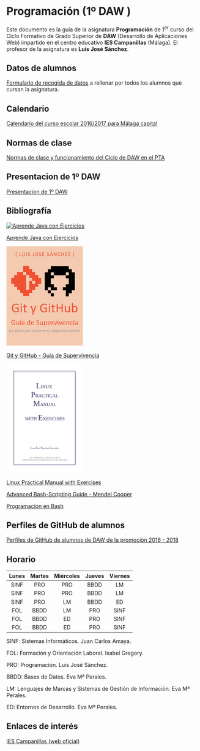 # Programación (1º DAW )

Este documento es la guía de la asignatura **Programación** de 1<sup>er</sup> curso del Ciclo Formativo de Grado Superior de **DAW** (Desarrollo de Aplicaciones Web) impartido en el centro educativo **IES Campanillas** (Málaga). El profesor de la asignatura es **Luis José Sánchez**.

## Datos de alumnos

[Formulario de recogida de datos](https://docs.google.com/forms/d/e/1FAIpQLSfeLD14YMtNoc-bJWAdqzW8PB6isP-ZK9GkTDSw0CjLGJ1mwg/viewform) a rellenar por todos los alumnos que cursan la asignatura.

## Calendario

[Calendario del curso escolar 2016/2017 para Málaga capital](Malaga1617_calendario.pdf)

## Normas de clase

[Normas de clase y funcionamiento del Ciclo de DAW en el PTA](normas_y_funcionamiento_daw.pdf)


## Presentacion de 1º DAW

[Presentacion de 1º DAW](https://rawgit.com/LuisJoseSanchez/presentacion-daw1/master/index.html)


## Bibliografía


<a href="https://leanpub.com/aprendejava">![Aprende Java con Ejercicios](laprendejava200.jpg)</a>

[Aprende Java con Ejercicios](https://leanpub.com/aprendejava/)

<a href="https://leanpub.com/gitygithub/">![Git y GitHub - Guía de Supervivencia](https://github.com/LuisJoseSanchez/dwes/blob/master/gitygithub200.jpg
)</a>

[Git y GitHub - Guía de Supervivencia](https://leanpub.com/gitygithub/)


<a href="linux_practical_manual_31_07_2014_en.pdf">![Linux Practical Manual with Exercises](linuxpracticalmanual200.png)</a>

[Linux Practical Manual with Exercises](linux_practical_manual_31_07_2014_en.pdf)

[Advanced Bash-Scripting Guide - Mendel Cooper](abs-guide.pdf)

[Programación en Bash](manualbash.pdf)


## Perfiles de GitHub de alumnos

[Perfiles de GitHub de alumnos de DAW de la promoción 2016 - 2018](https://github.com/LuisJoseSanchez/github-alumnos-daw-1618)

## Horario

| Lunes | Martes | Miércoles | Jueves | Viernes |
| :---: | :---:  |   :---:   | :---:  |  :---:  |
| SINF  | PRO    | PRO       | BBDD   | LM      |
| SINF  | PRO    | PRO       | BBDD   | LM      |
| SINF  | PRO    | LM        | BBDD   | ED      |
| FOL   | BBDD   | LM        | PRO    | SINF    |
| FOL   | BBDD   | ED        | PRO    | SINF    |
| FOL   | BBDD   | ED        | PRO    | SINF    |


SINF: Sistemas Informáticos. Juan Carlos Amaya.

FOL: Formación y Orientación Laboral. Isabel Gregory.

PRO: Programación. Luis José Sánchez.

BBDD: Bases de Datos. Eva Mª Perales.

LM: Lenguajes de Marcas y Sistemas de Gestión de Información. Eva Mª Perales.

ED: Entornos de Desarrollo. Eva Mª Perales.

## Enlaces de interés

[IES Campanillas (web oficial)](http://iescampanillas.com/)
